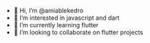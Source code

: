 - 👋 Hi, I’m @amiablekedro
- 👀 I’m interested in javascript and dart
- 🌱 I’m currently learning flutter
- 💞️ I’m looking to collaborate on flutter projects


<!---
amiablekedro/amiablekedro is a ✨ special ✨ repository because its `README.md` (this file) appears on your GitHub profile.
You can click the Preview link to take a look at your changes.
--->
